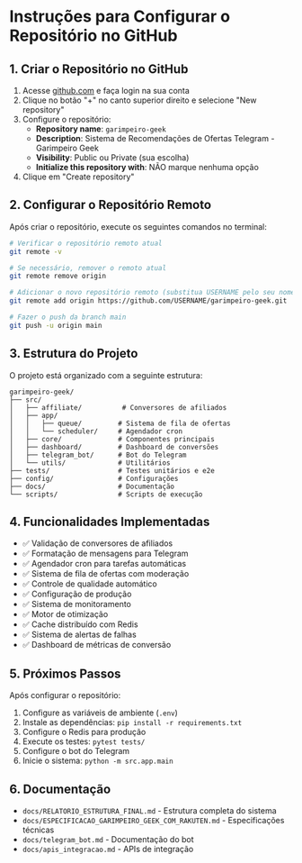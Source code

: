 # Instruções para Configurar o Repositório no GitHub

## 1. Criar o Repositório no GitHub

1. Acesse [github.com](https://github.com) e faça login na sua conta
2. Clique no botão "+" no canto superior direito e selecione "New repository"
3. Configure o repositório:
   - **Repository name**: `garimpeiro-geek`
   - **Description**: Sistema de Recomendações de Ofertas Telegram - Garimpeiro Geek
   - **Visibility**: Public ou Private (sua escolha)
   - **Initialize this repository with**: NÃO marque nenhuma opção
4. Clique em "Create repository"

## 2. Configurar o Repositório Remoto

Após criar o repositório, execute os seguintes comandos no terminal:

```bash
# Verificar o repositório remoto atual
git remote -v

# Se necessário, remover o remoto atual
git remote remove origin

# Adicionar o novo repositório remoto (substitua USERNAME pelo seu nome de usuário)
git remote add origin https://github.com/USERNAME/garimpeiro-geek.git

# Fazer o push da branch main
git push -u origin main
```

## 3. Estrutura do Projeto

O projeto está organizado com a seguinte estrutura:

```
garimpeiro-geek/
├── src/
│   ├── affiliate/          # Conversores de afiliados
│   ├── app/
│   │   ├── queue/         # Sistema de fila de ofertas
│   │   └── scheduler/     # Agendador cron
│   ├── core/              # Componentes principais
│   ├── dashboard/         # Dashboard de conversões
│   ├── telegram_bot/      # Bot do Telegram
│   └── utils/             # Utilitários
├── tests/                 # Testes unitários e e2e
├── config/                # Configurações
├── docs/                  # Documentação
└── scripts/               # Scripts de execução
```

## 4. Funcionalidades Implementadas

- ✅ Validação de conversores de afiliados
- ✅ Formatação de mensagens para Telegram
- ✅ Agendador cron para tarefas automáticas
- ✅ Sistema de fila de ofertas com moderação
- ✅ Controle de qualidade automático
- ✅ Configuração de produção
- ✅ Sistema de monitoramento
- ✅ Motor de otimização
- ✅ Cache distribuído com Redis
- ✅ Sistema de alertas de falhas
- ✅ Dashboard de métricas de conversão

## 5. Próximos Passos

Após configurar o repositório:

1. Configure as variáveis de ambiente (`.env`)
2. Instale as dependências: `pip install -r requirements.txt`
3. Configure o Redis para produção
4. Execute os testes: `pytest tests/`
5. Configure o bot do Telegram
6. Inicie o sistema: `python -m src.app.main`

## 6. Documentação

- `docs/RELATORIO_ESTRUTURA_FINAL.md` - Estrutura completa do sistema
- `docs/ESPECIFICACAO_GARIMPEIRO_GEEK_COM_RAKUTEN.md` - Especificações técnicas
- `docs/telegram_bot.md` - Documentação do bot
- `docs/apis_integracao.md` - APIs de integração
